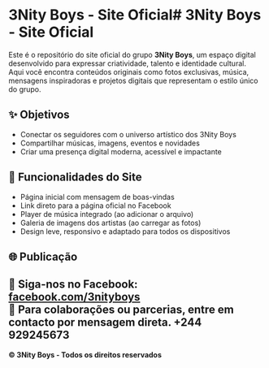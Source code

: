 # 3Nity Boys - Site Oficial# 3Nity Boys - Site Oficial

Este é o repositório do site oficial do grupo **3Nity Boys**, um espaço digital desenvolvido para expressar criatividade, talento e identidade cultural.  
Aqui você encontra conteúdos originais como fotos exclusivas, música, mensagens inspiradoras e projetos digitais que representam o estilo único do grupo.

## ✨ Objetivos

- Conectar os seguidores com o universo artístico dos 3Nity Boys
- Compartilhar músicas, imagens, eventos e novidades
- Criar uma presença digital moderna, acessível e impactante

## 🚀 Funcionalidades do Site

- Página inicial com mensagem de boas-vindas
- Link direto para a página oficial no Facebook
- Player de música integrado (ao adicionar o arquivo)
- Galeria de imagens dos artistas (ao carregar as fotos)
- Design leve, responsivo e adaptado para todos os dispositivos

## 🌐 Publicação



🔗 **Siga-nos no Facebook**: [facebook.com/3nityboys](https://facebook.com/3nityboys)  
📩 Para colaborações ou parcerias, entre em contacto por mensagem direta.
+244 929245673
---

**© 3Nity Boys - Todos os direitos reservados**

